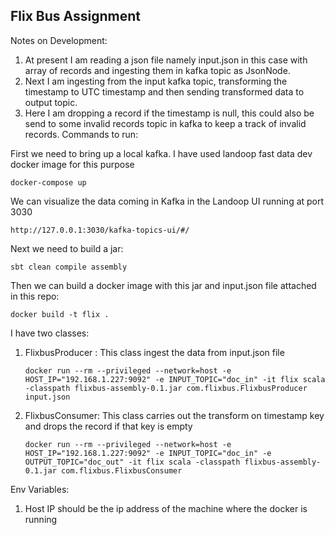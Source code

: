 ## Flix Bus Assignment

Notes on Development:
1. At present I am reading a json file namely input.json in this case with array of records and ingesting them in kafka topic as JsonNode.
2. Next I am ingesting from the input kafka topic, transforming the timestamp to UTC timestamp and then sending transformed data to output topic.
3. Here I am dropping a record if the timestamp is null, this could also be send to some invalid records topic in kafka to keep a track of invalid records.
Commands to run:

First we need to bring up a local kafka.
I have used landoop fast data dev docker image  for this purpose
```
docker-compose up
```

We can visualize  the data coming in Kafka in the Landoop UI running at port 3030
```
http://127.0.0.1:3030/kafka-topics-ui/#/
```

Next we need to build a jar:
```
sbt clean compile assembly
```


Then we can build a docker image with this jar and input.json file attached in this repo:
```
docker build -t flix .
```

I have two classes:
1. FlixbusProducer : This class ingest the data from input.json file
    ```
    docker run --rm --privileged --network=host -e HOST_IP="192.168.1.227:9092" -e INPUT_TOPIC="doc_in" -it flix scala -classpath flixbus-assembly-0.1.jar com.flixbus.FlixbusProducer input.json
    ```
2. FlixbusConsumer: This class carries out the transform on timestamp key and drops the record if that key is empty

    ```
    docker run --rm --privileged --network=host -e HOST_IP="192.168.1.227:9092" -e INPUT_TOPIC="doc_in" -e OUTPUT_TOPIC="doc_out" -it flix scala -classpath flixbus-assembly-0.1.jar com.flixbus.FlixbusConsumer
    ```

Env Variables:
1. Host IP should be the ip address of the machine where the docker is running

